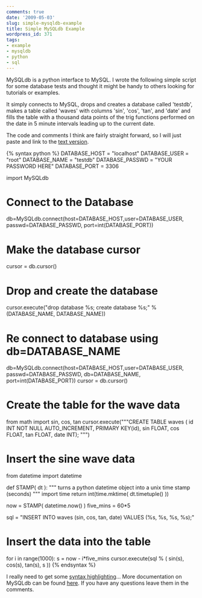 ```yaml
---
comments: true
date: '2009-05-03'
slug: simple-mysqldb-example
title: Simple MySQLdb Example
wordpress_id: 371
tags:
- example
- mysqldb
- python
- sql
---
```


MySQLdb is a python interface to MySQL.  I wrote the following simple script for some database tests and thought it might be handy to others looking for tutorials or examples.

It simply connects to MySQL, drops and creates a database called 'testdb', makes a table called 'waves' with columns 'sin', 'cos', 'tan', and 'date' and fills the table with a thousand data points of the trig functions performed on the date in 5 minute intervals leading up to the current date.

The code and comments I think are fairly straight forward, so I will just paste and link to the [text version](http://dpaste.com/hold/40714/).


{% syntax python %}
DATABASE_HOST = "localhost"
DATABASE_USER = "root"
DATABASE_NAME = "testdb"
DATABASE_PASSWD = "YOUR PASSWORD HERE"
DATABASE_PORT = 3306

import MySQLdb

# Connect to the Database
db=MySQLdb.connect(host=DATABASE_HOST,user=DATABASE_USER,
 passwd=DATABASE_PASSWD, port=int(DATABASE_PORT))

# Make the database cursor
cursor = db.cursor()

# Drop and create the database
cursor.execute("drop database %s; create database %s;" % (DATABASE_NAME, DATABASE_NAME))

# Re connect to database using db=DATABASE_NAME
db=MySQLdb.connect(host=DATABASE_HOST,user=DATABASE_USER,
 passwd=DATABASE_PASSWD, db=DATABASE_NAME, port=int(DATABASE_PORT))
cursor = db.cursor()

# Create the table for the wave data
from math import sin, cos, tan
cursor.execute("""CREATE TABLE waves (
id INT NOT NULL AUTO_INCREMENT,
PRIMARY KEY(id),
sin FLOAT,
cos FLOAT,
tan FLOAT,
date INT);
""")

# Insert the sine wave data
from datetime import datetime

def STAMP( dt ):
  """ turns a python datetime object into a unix time stamp (seconds) """
  import time
  return int(time.mktime( dt.timetuple() ))

now = STAMP( datetime.now() )
five_mins = 60*5

sql = "INSERT INTO waves (sin, cos, tan, date) VALUES (%s, %s, %s, %s);"

# Insert the data into the table
for i in range(1000):
  s = now - i*five_mins
  cursor.execute(sql % ( sin(s), cos(s), tan(s), s ))
{% endsyntax %}



I really need to get some [syntax highlighting](http://dpaste.com/hold/40714/)...  More documentation on MySQLdb can be found [here](http://mysql-python.sourceforge.net/MySQLdb.html).  If you have any questions leave them in the comments.
